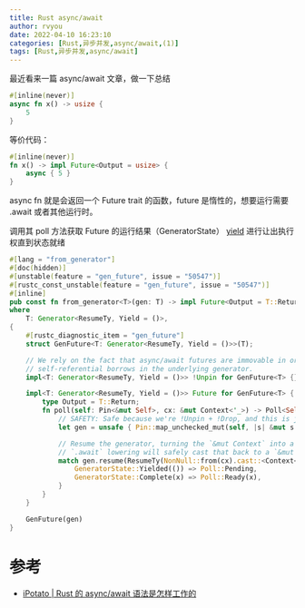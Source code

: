 ```yaml
---
title: Rust async/await
author: rvyou
date: 2022-04-10 16:23:10
categories: [Rust,异步并发,async/await,(1)]
tags: [Rust,异步并发,async/await]
---
```


最近看来一篇 async/await 文章，做一下总结

```rust
#[inline(never)]
async fn x() -> usize {
    5
}
```

等价代码：

```rust
#[inline(never)]
fn x() -> impl Future<Output = usize> {
    async { 5 }
}
```

async fn 就是会返回一个 Future trait 的函数，future 是惰性的，想要运行需要 .await 或者其他运行时。

调用其 poll 方法获取 Future 的运行结果（GeneratorState） [yield](https://github.com/rust-lang/rust/blob/42313dd29b3edb0ab453a0d43d12876ec7e48ce0/library/core/src/ops/generator.rs#L70) 进行让出执行权直到状态就绪

```rust
#[lang = "from_generator"]
#[doc(hidden)]
#[unstable(feature = "gen_future", issue = "50547")]
#[rustc_const_unstable(feature = "gen_future", issue = "50547")]
#[inline]
pub const fn from_generator<T>(gen: T) -> impl Future<Output = T::Return>
where
    T: Generator<ResumeTy, Yield = ()>,
{
    #[rustc_diagnostic_item = "gen_future"]
    struct GenFuture<T: Generator<ResumeTy, Yield = ()>>(T);

    // We rely on the fact that async/await futures are immovable in order to create
    // self-referential borrows in the underlying generator.
    impl<T: Generator<ResumeTy, Yield = ()>> !Unpin for GenFuture<T> {}

    impl<T: Generator<ResumeTy, Yield = ()>> Future for GenFuture<T> {
        type Output = T::Return;
        fn poll(self: Pin<&mut Self>, cx: &mut Context<'_>) -> Poll<Self::Output> {
            // SAFETY: Safe because we're !Unpin + !Drop, and this is just a field projection.
            let gen = unsafe { Pin::map_unchecked_mut(self, |s| &mut s.0) };

            // Resume the generator, turning the `&mut Context` into a `NonNull` raw pointer. The
            // `.await` lowering will safely cast that back to a `&mut Context`.
            match gen.resume(ResumeTy(NonNull::from(cx).cast::<Context<'static>>())) {
                GeneratorState::Yielded(()) => Poll::Pending,
                GeneratorState::Complete(x) => Poll::Ready(x),
            }
        }
    }

    GenFuture(gen)
}
```

# 参考

- [iPotato | Rust 的 async/await 语法是怎样工作的](https://ipotato.me/article/70)
